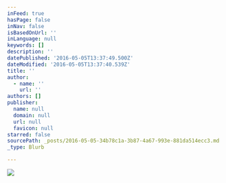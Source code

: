 ```yaml
---
inFeed: true
hasPage: false
inNav: false
isBasedOnUrl: ''
inLanguage: null
keywords: []
description: ''
datePublished: '2016-05-05T13:37:49.500Z'
dateModified: '2016-05-05T13:37:40.539Z'
title: ''
author:
  - name: ''
    url: ''
authors: []
publisher:
  name: null
  domain: null
  url: null
  favicon: null
starred: false
sourcePath: _posts/2016-05-05-34b78c1a-3b87-4a67-993e-881da514ecc3.md
_type: Blurb

---
```

![](https://the-grid-user-content.s3-us-west-2.amazonaws.com/ea65ce55-2aab-49c9-b2a6-4f040ffbe69a.png)